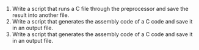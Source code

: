 1. Write a script that runs a C file through the preprocessor and save the result into another file.
2. Write a script that generates the assembly code of a C code and save it in an output file.
3. Write a script that generates the assembly code of a C code and save it in an output file.
